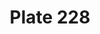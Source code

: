 ---
pid: '228'
an: '8'
title: Plate 228
rev_year: 
_date: 
caption: Fichu-Turban. Chapeau de Paille, à bord retroussé.
translation: Scarf Turban. Straw hat with a rolled edge.
student: Jodi Mikesell
keywords: 
permalink: /plates/228/
layout: plate-page
---